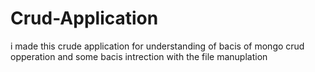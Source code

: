# Crud-Application
i made this crude application for understanding of bacis of mongo crud opperation and some bacis intrection with the file manuplation
